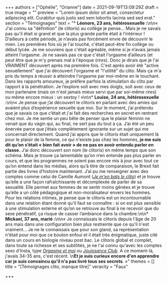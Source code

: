 +++
authors = ["Ophélie", "Orianne"]
date = 2021-09-19T13:09:29Z
draft = true
image = ""
preview = "Lorem ipsum dolor sit amet, consectetur adipiscing elit. Curabitur quis justo sed sem lobortis lacinia sed sed erat."
section = "Témoignages"
text = "* **Léonore, 23 ans, hétérosexuelle :**\n\n« J'ai connu sa \"définition\" (le clitoris) au collège je pense… Mais je ne savais pas qu'il était si grand et que la plus grande partie était à l'intérieur ! D’ailleurs à cette période, je n’avais pas forcément envie de découvrir le mien. Les premières fois où je l'ai touché, c'était peut-être fin collège ou début lycée. Je me souviens que c'était agréable, même si je n’avais jamais atteint l'orgasme. Je ne savais pas ce que c'était l'orgasme d’ailleurs (et peut être que je m'y prenais mal à l'époque (_rires_). Donc je dirais que je l'ai VRAIMENT découvert après ma première fois. C'est après avoir été \"active sexuellement\" que j'ai découvert l'orgasme et \"l'utilité\" du clito. Mais ça m'a pris du temps à réussir à atteindre l'orgasme par moi-même en le touchant. Dans les rapports amoureux, je préfère parfois la stimulation du clito par rapport à la pénétration. Je l’explore soit avec mes doigts, soit avec ceux de mon partenaire (mais on n'est jamais mieux servi que par soi-même _rires_) ou même encore mieux : un sextoy ! »\n\n* **Louise, 24 ans, hétérosexuelle :**\n\n« Je pense que j’ai découvert le clitoris en parlant avec des amies qui avaient plus d’expérience sexuelle que moi. Sur le moment, j’ai prétendu que je savais ce que c’était et j'ai fait des recherches en secret en rentrant chez moi. Je me sentie un peu bête de penser que le plaisir féminin ne venait que du vagin qui, au final, ne sert pas du tout à ça. J’ai été un peu énervée parce que j’étais complètement ignorante sur un sujet qui me concernait directement. Quand j’ai appris que le clitoris était uniquement là pour le plaisir de la femme, ce qui n'existe pas chez les hommes, **je me suis dit qu’on s’était « bien fait avoir » de ne pas en avoir entendu parler en classe.** J’ai donc découvert son nom (le clitoris) en même temps que son schéma. Mais je trouve ça lamentable qu’on n’en entende pas plus parler en cours, et que les programmes ne soient pas encore mis à jour avec tout ce qu’on entend dans les médias, alors qu’à titre de comparaison, le Brexit fait partie des livres d’histoire maintenant. J’ai pu me renseigner avec des comptes comme celui de Camille Aumont ([_Je m'en bats le clito_](https://www.instagram.com/jemenbatsleclito/)) et je trouve qu’elle a une façon rafraîchissante et décomplexée de parler de sa sexualité. Elle permet aux femmes de se sentir moins gênées et je trouve qu’elle a un côté pédagogique et non-moralisateur envers les hommes. Pour les relations intimes, je pense que le clitoris est un incontournable dans une relation étant donné qu’il faut se connaître : si on est plus sensible à une stimulation externe et qu’on se retrouve au final à ne recevoir que du sexe pénétratif, ça risque de casser l’ambiance dans la chambre.\n\n* **Mickael, 37 ans, marié :**\n\n« Je connaissais le clitoris depuis l'âge de 20 ans mais dans une configuration bien plus restreinte que ce qu'il n'est vraiment… Je ne le connaissais que pour son gland, sa représentation n'était pour moi que ce bouton enfoui et il était très énigmatique, juste cité dans un cours en biologie niveau post bac. Le clitoris global et complet, dans toute sa richesse et ses subtilités, je ne l'ai connu qu'avec les comptes sexo d'Insta, type [_Orgasme et moi_](https://www.instagram.com/orgasme_et_moi/) ou [_Jouissance Club_](https://www.instagram.com/jouissance.club/). A ce moment-là, j'avais 34-35 ans, c'est récent.  \n**Et je suis curieux encore d'en apprendre car je suis convaincu qu'il n'a pas livré tous ses secrets**. »"
themes = []
title = "[Témoignages clito, manque titre]"
veracity = "Faux"

+++
